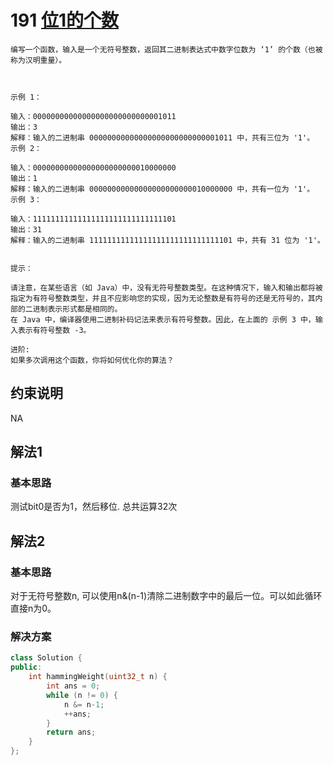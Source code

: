 # 191 [位1的个数](https://leetcode-cn.com/problems/number-of-1-bits/)

```
编写一个函数，输入是一个无符号整数，返回其二进制表达式中数字位数为 ‘1’ 的个数（也被称为汉明重量）。

 

示例 1：

输入：00000000000000000000000000001011
输出：3
解释：输入的二进制串 00000000000000000000000000001011 中，共有三位为 '1'。
示例 2：

输入：00000000000000000000000010000000
输出：1
解释：输入的二进制串 00000000000000000000000010000000 中，共有一位为 '1'。
示例 3：

输入：11111111111111111111111111111101
输出：31
解释：输入的二进制串 11111111111111111111111111111101 中，共有 31 位为 '1'。
 

提示：

请注意，在某些语言（如 Java）中，没有无符号整数类型。在这种情况下，输入和输出都将被指定为有符号整数类型，并且不应影响您的实现，因为无论整数是有符号的还是无符号的，其内部的二进制表示形式都是相同的。
在 Java 中，编译器使用二进制补码记法来表示有符号整数。因此，在上面的 示例 3 中，输入表示有符号整数 -3。

进阶:
如果多次调用这个函数，你将如何优化你的算法？
```

## 约束说明
NA

## 解法1

### 基本思路
测试bit0是否为1，然后移位. 总共运算32次

## 解法2

### 基本思路
对于无符号整数n, 可以使用n&(n-1)清除二进制数字中的最后一位。可以如此循环直接n为0。

### 解决方案
```c++
class Solution {
public:
    int hammingWeight(uint32_t n) {
        int ans = 0;
        while (n != 0) {
            n &= n-1;
            ++ans;
        }
        return ans;
    }
};
```